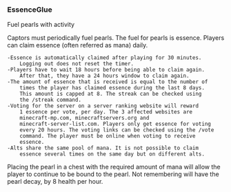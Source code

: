 ### EssenceGlue

Fuel pearls with activity

Captors must periodically fuel pearls. The fuel for pearls is essence. 
Players can claim essence (often referred as mana) daily.

    -Essence is automatically claimed after playing for 30 minutes. 
        Logging out does not reset the timer.
    -Players have to wait 18 hours before being able to claim again. 
        After that, they have a 24 hours window to claim again.
    -The amount of essence that is received is equal to the number of 
        times the player has claimed essence during the last 8 days. 
        This amount is capped at 8. The streak can be checked using 
        the /streak command.
    -Voting for the server on a server ranking website will reward 
        1 essence per vote, per day. The 3 affected websites are 
        minecraft-mp.com, minecraftservers.org and 
        minecraft-server-list.com. Players only get essence for voting 
        every 20 hours. The voting links can be checked using the /vote 
        command. The player must be online when voting to receive 
        essence.
    -Alts share the same pool of mana. It is not possible to claim 
        essence several times on the same day but on different alts.

Placing the pearl in a chest with the required amount of mana will 
allow the player to continue to be bound to the pearl. Not remembering 
will have the pearl decay, by 8 health per hour. 

